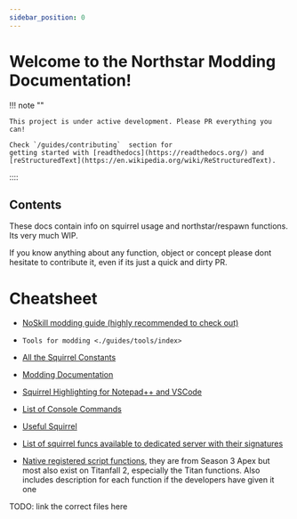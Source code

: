 ```yaml
---
sidebar_position: 0
---
```

# Welcome to the Northstar Modding Documentation!

!!! note ""

    This project is under active development. Please PR everything you can!

    Check `/guides/contributing`  section for
    getting started with [readthedocs](https://readthedocs.org/) and
    [reStructuredText](https://en.wikipedia.org/wiki/ReStructuredText).
::::

## Contents

These docs contain info on squirrel usage and northstar/respawn
functions. Its very much WIP.

If you know anything about any function, object or concept please dont
hesitate to contribute it, even if its just a quick and dirty PR.

# Cheatsheet

-   [NoSkill modding guide (highly recommended to check
    out)](https://noskill.gitbook.io/titanfall2/)
-   `Tools for modding <./guides/tools/index>`

-   [All the Squirrel
    Constants](https://gist.github.com/laundmo/825c4708663a179b23e144402b09244f)
-   [Modding
    Documentation](https://github.com/ScureX/Titanfall2-ModdingDocumentation#readme)
-   [Squirrel Highlighting for Notepad++ and
    VSCode](https://gist.github.com/samisalreadytaken/5bcf322332074f31545ccb6651b88f2d)
-   [List of Console Commands](https://pastebin.com/raw/3DSCK09f)
-   [Useful
    Squirrel](https://faithful-piper-52c.notion.site/Useful-Squirrel-2300bc55141e4bee85b8c7dc8afffbc9)
-   [List of squirrel funcs available to dedicated server with their
    signatures](https://gist.github.com/laundmo/a6ee0692ae137876b7514c0f4a57df4b)
-   [Native registered script
    functions](https://github.com/kawainekome/ApexLegends_S3_Squirrel_Registered_API_SimpleDoc),
    they are from Season 3 Apex but most also exist on Titanfall 2,
    especially the Titan functions. Also includes description for each
    function if the developers have given it one

TODO: link the correct files here
